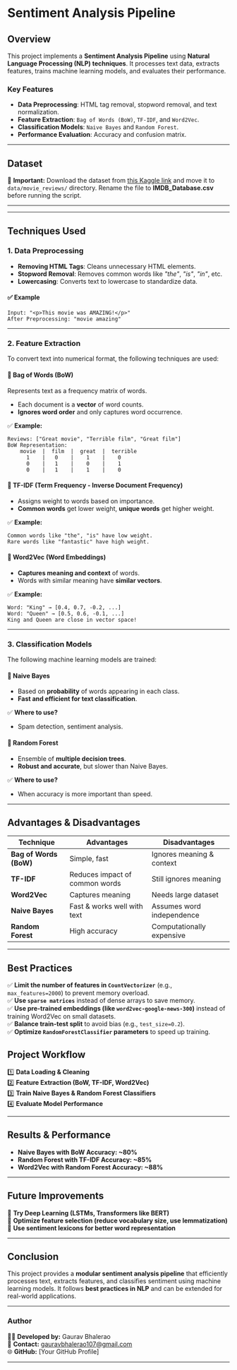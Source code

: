 # Sentiment Analysis Pipeline

## Overview
This project implements a **Sentiment Analysis Pipeline** using **Natural Language Processing (NLP) techniques**. It processes text data, extracts features, trains machine learning models, and evaluates their performance.

### **Key Features**
- **Data Preprocessing**: HTML tag removal, stopword removal, and text normalization.
- **Feature Extraction**: `Bag of Words (BoW)`, `TF-IDF`, and `Word2Vec`.
- **Classification Models**: `Naive Bayes` and `Random Forest`.
- **Performance Evaluation**: Accuracy and confusion matrix.


---

## **Dataset**
🔴 **Important:** Download the dataset from [this Kaggle link](https://www.kaggle.com/datasets/lakshmi25npathi/imdb-dataset-of-50k-movie-reviews) and move it to `data/movie_reviews/` directory. Rename the file to **IMDB_Database.csv** before running the script.

---


---

## **Techniques Used**
### **1. Data Preprocessing**
- **Removing HTML Tags**: Cleans unnecessary HTML elements.
- **Stopword Removal**: Removes common words like *"the"*, *"is"*, *"in"*, etc.
- **Lowercasing**: Converts text to lowercase to standardize data.

#### ✅ **Example**
```
Input: "<p>This movie was AMAZING!</p>"
After Preprocessing: "movie amazing"
```

---

### **2. Feature Extraction**
To convert text into numerical format, the following techniques are used:

#### **📌 Bag of Words (BoW)**
Represents text as a frequency matrix of words.
- Each document is a **vector** of word counts.
- **Ignores word order** and only captures word occurrence.

✅ **Example:**
```
Reviews: ["Great movie", "Terrible film", "Great film"]
BoW Representation:
    movie  |  film  |  great  |  terrible  
      1    |   0    |    1    |    0    
      0    |   1    |    0    |    1    
      0    |   1    |    1    |    0    
```

#### **📌 TF-IDF (Term Frequency - Inverse Document Frequency)**
- Assigns weight to words based on importance.
- **Common words** get lower weight, **unique words** get higher weight.

✅ **Example:**
```
Common words like "the", "is" have low weight.
Rare words like "fantastic" have high weight.
```

#### **📌 Word2Vec (Word Embeddings)**
- **Captures meaning and context** of words.
- Words with similar meaning have **similar vectors**.

✅ **Example:**
```
Word: "King" → [0.4, 0.7, -0.2, ...]
Word: "Queen" → [0.5, 0.6, -0.1, ...]
King and Queen are close in vector space!
```

---

### **3. Classification Models**
The following machine learning models are trained:

#### **📌 Naive Bayes**
- Based on **probability** of words appearing in each class.
- **Fast and efficient for text classification**.

✅ **Where to use?**
- Spam detection, sentiment analysis.

#### **📌 Random Forest**
- Ensemble of **multiple decision trees**.
- **Robust and accurate**, but slower than Naive Bayes.

✅ **Where to use?**
- When accuracy is more important than speed.

---

## **Advantages & Disadvantages**
| Technique | Advantages | Disadvantages |
|-----------|------------|--------------|
| **Bag of Words (BoW)** | Simple, fast | Ignores meaning & context |
| **TF-IDF** | Reduces impact of common words | Still ignores meaning |
| **Word2Vec** | Captures meaning | Needs large dataset |
| **Naive Bayes** | Fast & works well with text | Assumes word independence |
| **Random Forest** | High accuracy | Computationally expensive |

---

## **Best Practices**
✅ **Limit the number of features in `CountVectorizer`** (e.g., `max_features=2000`) to prevent memory overload.  
✅ **Use `sparse matrices`** instead of dense arrays to save memory.  
✅ **Use pre-trained embeddings (like `word2vec-google-news-300`)** instead of training Word2Vec on small datasets.  
✅ **Balance train-test split** to avoid bias (e.g., `test_size=0.2`).  
✅ **Optimize `RandomForestClassifier` parameters** to speed up training.  


## **Project Workflow**
1️⃣ **Data Loading & Cleaning**  
2️⃣ **Feature Extraction (BoW, TF-IDF, Word2Vec)**  
3️⃣ **Train Naive Bayes & Random Forest Classifiers**  
4️⃣ **Evaluate Model Performance**  

---

## **Results & Performance**
- **Naive Bayes with BoW Accuracy: ~80%**
- **Random Forest with TF-IDF Accuracy: ~85%**
- **Word2Vec with Random Forest Accuracy: ~88%**

---

## **Future Improvements**
🚀 **Try Deep Learning (LSTMs, Transformers like BERT)**  
🚀 **Optimize feature selection (reduce vocabulary size, use lemmatization)**  
🚀 **Use sentiment lexicons for better word representation**  

---

## **Conclusion**
This project provides a **modular sentiment analysis pipeline** that efficiently processes text, extracts features, and classifies sentiment using machine learning models. It follows **best practices in NLP** and can be extended for real-world applications.

---

### **Author**
👨‍💻 **Developed by:** Gaurav Bhalerao  
📧 **Contact:** gauravbhalerao107@gmail.com  
🌐 **GitHub:** [Your GitHub Profile]  

---

